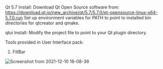 Qt 5.7 Install:
Download Qt Open Source software from: https://download.qt.io/new_archive/qt/5.7/5.7.0/qt-opensource-linux-x64-5.7.0.run
Set up environment variables for PATH to point to installed bin directories for qtcreator and qmake.

qtui Install:
Modify the project file to point to your Qt plugin directory.

Tools provided in User Interface pack:

1. FillBar

![Screenshot from 2021-12-10 16-08-36](https://user-images.githubusercontent.com/66733828/145647676-a8040547-eb82-4b72-bb4c-57d927f4788f.png)
